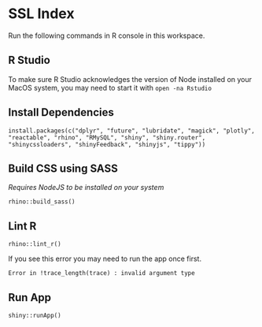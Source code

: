 # SSL Index

Run the following commands in R console in this workspace.

## R Studio

To make sure R Studio acknowledges the version of Node installed on your MacOS system, you may need to start it with `open -na Rstudio`

## Install Dependencies

```
install.packages(c("dplyr", "future", "lubridate", "magick", "plotly", "reactable", "rhino", "RMySQL", "shiny", "shiny.router", "shinycssloaders", "shinyFeedback", "shinyjs", "tippy"))
```

## Build CSS using SASS
_Requires NodeJS to be installed on your system_

`rhino::build_sass()`

## Lint R

`rhino::lint_r()`

If you see this error you may need to run the app once first.
```
Error in !trace_length(trace) : invalid argument type
```

## Run App

`shiny::runApp()`
